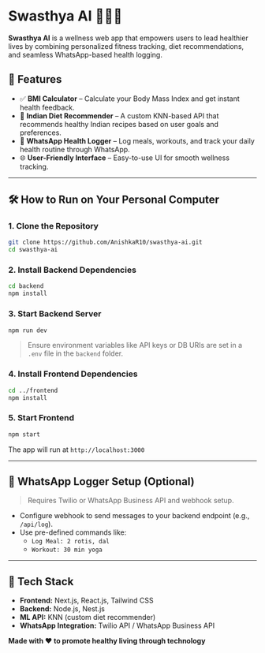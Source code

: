 # Swasthya AI 🧘‍♀️🍲

**Swasthya AI** is a wellness web app that empowers users to lead healthier lives by combining personalized fitness tracking, diet recommendations, and seamless WhatsApp-based health logging.

## 🚀 Features

- ✅ **BMI Calculator** – Calculate your Body Mass Index and get instant health feedback.
- 🧠 **Indian Diet Recommender** – A custom KNN-based API that recommends healthy Indian recipes based on user goals and preferences.
- 💬 **WhatsApp Health Logger** – Log meals, workouts, and track your daily health routine through WhatsApp.
- 🌐 **User-Friendly Interface** – Easy-to-use UI for smooth wellness tracking.

---

## 🛠️ How to Run on Your Personal Computer

### 1. **Clone the Repository**
```bash
git clone https://github.com/AnishkaR10/swasthya-ai.git
cd swasthya-ai
```

### 2. **Install Backend Dependencies**
```bash
cd backend
npm install
```

### 3. **Start Backend Server**
```bash
npm run dev
```

> Ensure environment variables like API keys or DB URIs are set in a `.env` file in the `backend` folder.

### 4. **Install Frontend Dependencies**
```bash
cd ../frontend
npm install
```

### 5. **Start Frontend**
```bash
npm start
```

The app will run at `http://localhost:3000`

---

## 📲 WhatsApp Logger Setup (Optional)

> Requires Twilio or WhatsApp Business API and webhook setup.

- Configure webhook to send messages to your backend endpoint (e.g., `/api/log`).
- Use pre-defined commands like:
  - `Log Meal: 2 rotis, dal`
  - `Workout: 30 min yoga`

---

## 🤖 Tech Stack

- **Frontend:** Next.js, React.js, Tailwind CSS
- **Backend:** Node.js, Nest.js
- **ML API:** KNN (custom diet recommender)
- **WhatsApp Integration:** Twilio API / WhatsApp Business API
  


**Made with ❤️ to promote healthy living through technology**
